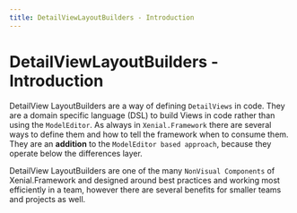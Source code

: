 ```yaml
---
title: DetailViewLayoutBuilders - Introduction
---
```


# DetailViewLayoutBuilders - Introduction

DetailView LayoutBuilders are a way of defining `DetailViews` in code. They are a domain specific language (DSL) to build  Views in code rather than using the `ModelEditor`. As always in `Xenial.Framework` there are several ways to define them and how to tell the framework when to consume them. They are an **addition** to the `ModelEditor based approach`, because they operate below the differences layer. <!-- differences layer could probably benefit from some additional description or a link to the XAF documentation -->

<!-- replace this line with its equivalent from the model builders into, remembering to substitute layout builders for model builders -->
DetailView LayoutBuilders are one of the many `NonVisual Components` of Xenial.Framework and designed around best practices and working most efficiently in a team, however there are several benefits for smaller teams and projects as well.

<!-- replace the installation section below with the one from patch 1)

## Installation

In you [platform agnostic module](https://docs.devexpress.com/eXpressAppFramework/118045/concepts/application-solution-components/application-solution-structure#projects) install the [Xenial.Framework](https://www.nuget.org/packages/Xenial.Framework/) package.

<code-group>
<code-block title=".NET CLI">

<div class="language-bash"><pre class="language-bash"><code>dotnet add package Xenial.Framework --version {{ $var['xenialVersion'] }}</code></pre></div>

</code-block>


<code-block title="PackageReference">

<div class="language-xml"><pre class="language-xml"><code>&ltPackageReference Include="Xenial.Framework" Version="{{ $var['xenialVersion'] }}" /&gt</code></pre></div>

</code-block>

<code-block title="Package Manager">

<div class="language-powershell"><pre class="language-powershell"><code>Install-Package Xenial.Framework -Version {{ $var['xenialVersion'] }}</code></pre></div>

</code-block>

<code-block title="Paket CLI">

<div class="language-bash"><pre><code>paket add Xenial.Framework --version {{ $var['xenialVersion'] }}</code></pre></div>

</code-block>

</code-group>

::: tip
In your project this normally is called `MyApplication.Module.csproj`.  
You of course can use the [NuGet Package Manager Dialog in Visual Studio](https://docs.microsoft.com/en-us/nuget/consume-packages/install-use-packages-visual-studio).  
Usage in platform specific module is of course supported, but we will focus on the platform agnostic perspective in this guide.
:::

## Usage

Xenial>Framework provides both a simple and advanced registration patter for LayoutBuilders as well as one specially optimsed for use within ModelBuilders.

All of the LayoutBuilder examples in this documention will be based upon the simple 'Perso' business object in the code below.

<<< @/guide/samples/layout-builders-simple/Person.cs

The standard  **default** layout that would be produced by XAF is illustrated below;

![Person Default Layout](/images/guide/layout-builders/person-default-layout.png)

The **target** layout that the code examples of LayoutBuilders in ensuing sections will aim to create is illustrated below;

![Person Target Layout](/images/guide/layout-builders/person-target-layout.png)
